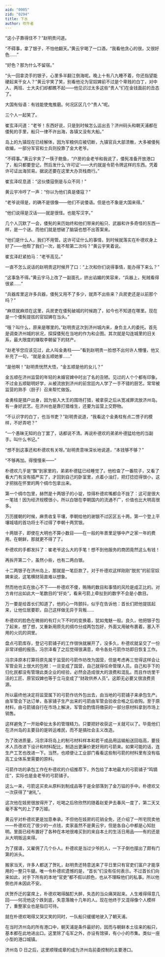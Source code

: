 ```yaml
---
aid: "0005"
zid: "0294"
title: 下水
author: 吹牛者
---
```


“这小子靠得住不？”赵明贵问道。

“不碍事，拿了银子，不怕他翻天。”黄云宇喝了一口酒，“我看他贪心的很，又很好色……”

“好色？那为什么不留宿。”

“头一回拿烫手的银子，心里多半翻江倒海呢。晚上十有八九睡不着，你还指望能硬起来干女人？”黄云宇笑了笑，别看他沦为官奴婢前不过是个卑贱的白丁，对中人、两班、士大夫们却都瞧不起——他见识过太多这些“贵人”们在金钱面前的丑态了。

大国有俗语：有钱能使鬼推磨。何况区区几个“贵人”呢。

三个人一起笑了。

崔玄泽问道：“老爷！东西好说，只是到时候怎么运出去？济州码头和朝天浦都在倭髡的手里，船只一律不许出海，各镇又没有大船。”

岛上的九镇现在已经解体，因为军粮供应被切断，九镇官兵大部溃散，大多被倭髡收编，一部分军官和士兵则投靠了金大老爷。

“不碍事。”黄云宇夹了一筷子鲍鱼，“户房的金老爷和我说了，倭髡准备开放港口了，船只都要登记，然后发什么‘许可证’——大约就是令箭令牌这样的东西。凭着许可证出海贸易。据说还要在这里大办货栈商行。”

崔玄泽叹息道：“这伙倭寇倒是与众不同！”

黄云宇冷哼了一声：“你以为他们真是倭寇？”

“老爷说得是，的确不是很像——他们不说倭语。但是也不象是大国来得。”

“他们说得是汉话——就是很怪。也能写汉字。”

几个人沉默了一会，倭髡的来历始终和他们带来的船只、武器和许多奇怪的东西一样，是一个谜。而他们就是想破了脑袋也想不出答案来。

“他们是什么人，我们不用管。这许可证什么的事情，到时候就落实在朴德欢身上好了——他帮了我们一次，能不帮第二次吗？”黄云宇笑着说。

崔玄泽赶紧拍马：“老爷高见。”

一直不怎么说话的赵明贵这时候开了口：“上次和你们说得事情，能办得下来么？”

“这事急不得。”黄云宇马上改了一副面孔，挤出谄媚的笑容来，“兵器上，髡贼看得很紧……”

“兵器库里这许多兵器，倭髡又用不了多少，就弄不出些来？兵房吏还是以前那个吗？”

“麻烦就麻烦在这里，兵房吏在倭髡破城的时候跑了，如今也不知道在哪里。现在是一个倭髡提拔的官奴婢在当头。”

“哦？叫什么，原来是哪里的。”赵明贵这次到济州城内来，身负主人的委托。首先是调查济州城的状况，探探倭髡在当地的作为和企图。其次就是勾连城里的旧关系，最大限度的赚取李朝留下的财产。

“赵老爷您应该见过，此人叫金勇柱——”看到赵明贵一脸想不出何许人懵懂，他又补充了一句，“就是金五顺她爹……”

“是他啊！”赵明贵恍然大悟，“金五顺是他的女儿？”

金五顺在济州监营的年轻的未婚官婢中时出了名的丑陋。见过的人个个都有印象。不过金五顺聪明好学，从被流放到济州的前宫廷内人学了一手不错的厨艺。常常被监营的熟手（厨子）召来帮忙做饭。

金勇柱是猎户出身，因为偷入大王的围场打猎，被拿获之后从宽减罪流放济州岛。有一身好武艺。在济州也是靠打猎维生，还要为监营上交野物。

“不认识字的白丁，也当书吏？”赵明贵说道，“我看这个金勇柱有点二愣子的模样，不好弄吧？”

“一个愚昧无知的白丁罢了，话都说不清。再说朴德欢的弟弟朴德猛给他的当副手。叫什么书记。”

“想不到这事还和朴德欢有关呀。”赵明贵意味深长地说道，“本钱够不够？”

“不够再加。得慢慢来——”

朴德欢几乎是“飘”到家里的，弟弟朴德猛已经睡觉了。他检查了一番院子，又看了看大门有没有插严实了，才回到自己的卧室里，点着小油灯，把灯捻捻得很小，这才把揣在怀里的两个绸巾包拿出来。

第一个绸巾包里，赫然是十两银子的小锭，惊得朴德欢嘴都合不拢了：这可是很大一笔钱！因为经济规模很小，所以白银在李朝国内的流通不广，价值也比大明高很多。

万历援朝的时候，麻贵收复平壤，李朝给他的谢银不过区区五十两，第一个登上平壤城墙的首功将士不过得了李朝十两赏银。

十两银子，即使在大明也不算小数目——在一般的年景里足够中产之家一年的费用。在朝鲜，那就更不得了了。

朴德欢的手都发抖了：崔老爷这么大的手笔！想不到他服务的商团竟然这么有钱！

再拆开第二个，虽然小些，也有二两白银。

十二两银子在济州岛上，那就是一笔巨款了。对于朴德欢这样刚刚“脱贫”的前官奴婢来说，这笔横财简直难以想象。

然而他也实在放心不下——朴德欢不傻，贿赂的数目和事情的风险是成正比的。对方肯付出如此大一笔数目的“好处”，看来弓箭上牵扯到的数字不会是小数目。

万一要是给首长们知道了，他的心一阵颤抖，似乎在告诉他：首长们把他提拔起来，让他位居要职，自己这样做无异于背叛……

朴德欢的脸色在微弱的有灯火下不时的变换着，犹如鬼魅一般。良久，他把银子包了起来，想了想，又重新用原先的绸巾分成两包包好，外面又用破布裹着，塞入不用的火炕的洞里。

盘点弓箭库存，登记弓箭铺子的工作很快就展开了，没多久，朴德欢就呈交了一份非常详细的报告。冯宗泽看了之后觉得很满意，命令各处弓箭作坊即日恢复工作。

冯宗泽原本打算将原先属于监营的弓箭作坊改为国营，但是考虑再三觉得这样会让军管会背上很大的包袱：一旦变成了国营，自己就得任命管理人员。自己和手下的归化民都没有管理此类企业的经验，必然会造成很大的浪费和混乱。而且作坊里干活的工匠、原官奴婢也等于立马变成了“财政供养人员”。这即无必要又很浪费资源。

所以最终他决定将监营属下的弓箭作坊外包出去，由当地的弓箭铺子来承包生产。由军管会下达订单，各家铺子生产出来的弓箭由军管会验收合格之后收购。至于原材料，由弓箭铺自行在市场上解决，军管会酌情将缴获的一部分原材料拿到市场上销售。

这样避免了一开始牵扯太多的管理精力。只要把好收获这一关就可以了。毕竟他们在济州岛的主要目的是转运难民，而不是搞社会主义改造。

为了改进质量，冯宗泽将岛上的制弓材料样本和若干成品用运输船送回临高，要技术人员改进下设计和材料配比，制造出更廉价更好用的弓箭来。如果可能的话，连生产工艺也改进一下。当然，也顺便让工业部门看看这些制弓箭的材料里有没有临高工业体系里需要的原料。

弓箭作坊的承包工作在朴德欢的介绍推荐下，外包给了本地最大的弓箭铺子“鸣镝庄”，实际也是金老爷的弓箭铺子。

这么一来，弓箭这买卖从原料到制成品等于是全部落到了金万镒的手中。朴德欢又一次获得了“谢礼”。

这次他在妓房很放得开了，吃喝之后欣欣然的随着赵爱尹去春风一度了，第二天又毫不客气的上了李万姬。

黄云宇对朴德欢更是加意奉承。不但他在妓房的花销全免，还介绍了一所宅院卖他——朴德欢花了很少的一点钱，卖家虽然不是黄云宇，但是各自心中都是心知肚明。里面已经布置好了各种在本地很难买到的来自本土的生活日用品——有的还是从大明贩运来得。

为了摆谱，又雇佣了几个仆人。朴德欢是当过少爷的人，一下子倒也摆出了颇有门第的派头。

搬家当天，许多人都送了贺礼，赵明贵还特意送来了平日里只有官吏们富户才能享用的一整只牛腿。唯一令朴德欢遗憾的是，“首长”们没有任何表示。不过首长们向来如此，对手下所有的本地“官吏”都不假以颜色，也从不理睬他们的私事。所以他倒也并未因此不安。

庆贺乔迁的宴席上，朴德欢喝得酩酊大醉，失态的当众痛哭起来。人生难得得意几回——何况他这个跌到底，失意落魄十几年的人。现在他终于又混得像个人模样了，重整家业也是指日可待。

就在朴德欢喝得又哭又笑的同时，一队船只缓缓地驶入了朝天浦。

在当时济州岛的所有港口中，朝天浦是条件最好的，因而与朝鲜本土往来的船只，基本都在此地进出口。这里除了屯军之外，亦设有馆驿，有小小的市集。类似一座小型的港口城镇。

济州岛 D 日之后，这里顺理成章的成为济州岛前委控制的主要港口。
